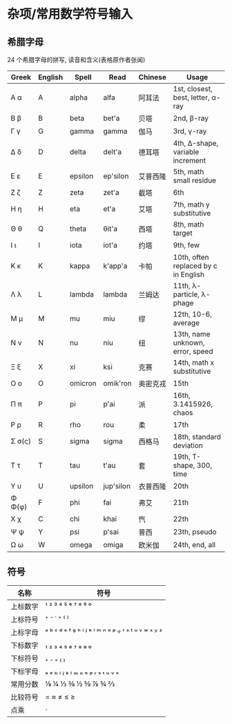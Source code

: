# 杂项/常用数学符号输入

## 希腊字母

24 个希腊字母的拼写, 读音和含义(表格原作者张闻)

| Greek  | English |  Spell  |   Read    | Chinese  |                Usage                 |
| ------ | ------- | ------- | --------- | -------- | ------------------------------------ |
| Α   α  | A       | alpha   | alfa      | 阿耳法   | 1st, closest, best, letter, α-ray    |
| Β   β  | B       | beta    | bet'a     | 贝塔     | 2nd, β-ray                           |
| Γ   γ  | G       | gamma   | gamma     | 伽马     | 3rd, γ-ray                           |
| Δ   δ  | D       | delta   | delt'a    | 德耳塔   | 4th, Δ-shape, variable increment     |
| Ε   ε  | E       | epsilon | ep'silon  | 艾普西隆 | 5th, math small residue              |
| Ζ   ζ  | Z       | zeta    | zet'a     | 截塔     | 6th                                  |
| Η   η  | H       | eta     | et'a      | 艾塔     | 7th, math y substitutive             |
| Θ   θ  | Q       | theta   | θit'a     | 西塔     | 8th, math target                     |
| Ι   ι  | I       | iota    | iot'a     | 约塔     | 9th, few                             |
| Κ   κ  | K       | kappa   | k'app'a   | 卡帕     | 10th, often replaced by c in English |
| Λ   λ  | L       | lambda  | lambda    | 兰姆达   | 11th, λ-particle, λ-phage            |
| Μ   μ  | M       | mu      | miu       | 缪       | 12th, 10-6, average                  |
| Ν   ν  | N       | nu      | niu       | 纽       | 13th, name unknown, error, speed     |
| Ξ   ξ  | X       | xi      | ksi       | 克赛     | 14th, math x substitutive            |
| Ο   ο  | O       | omicron | omik'ron  | 奥密克戎 | 15th                                 |
| Π   π  | P       | pi      | p'ai      | 派       | 16th, 3.1415926, chaos               |
| Ρ   ρ  | R       | rho     | rou       | 柔       | 17th                                 |
| Σ σ(ς) | S       | sigma   | sigma     | 西格马   | 18th, standard deviation             |
| Τ   τ  | T       | tau     | t'au      | 套       | 19th, T-shape, 300, time             |
| Υ   υ  | U       | upsilon | jup'silon | 衣普西隆 | 20th                                 |
| Φ Φ(φ) | F       | phi     | fai       | 弗艾     | 21th                                 |
| Χ   χ  | C       | chi     | khai      | 忾       | 22th                                 |
| Ψ   ψ  | Y       | psi     | p'sai     | 普西     | 23th, pseudo                         |
| Ω   ω  | W       | omega   | omiga     | 欧米伽   | 24th, end, all                       |

## 符号

|   名称   |                        符号                         |
| -------- | --------------------------------------------------- |
| 上标数字 | ¹ ² ³ ⁴ ⁵ ⁶ ⁷ ⁸ ⁹ ⁰                                 |
| 上标符号 | ⁺ ⁻ ˙ ⁼ ⁽ ⁾                                         |
| 上标字母 | ᵃ ᵇ ᶜ ᵈ ᵉ ᶠ ᵍ ʰ ⁱ ʲ ᵏ ˡ ᵐ ⁿ ᵒ ᵖ ᵠ ʳ ˢ ᵗ ᵘ ᵛ ʷ ˣ ʸ ᶻ |
| 下标数字 | ₁ ₂ ₃ ₄ ₅ ₆ ₇ ₈ ₉ ₀                                 |
| 下标符号 | ₊ ₋ ₌ ₍ ₎                                           |
| 下标字母 | ₐ ₑ ₕ ᵢ ⱼ ₖ ₗ ₘ ₙ ₒ ₚ ᵣ ₛ ₜ ᵤ ᵥ ₓ                   |
| 常用分数 | ⅛ ¼ ⅓ ⅜ ½ ⅝ ⅞ ¾ ⅔                                   |
| 比较符号 | = ≈ ≠ ≤ ≥                                           |
| 点乘     | ⋅                                                   |
